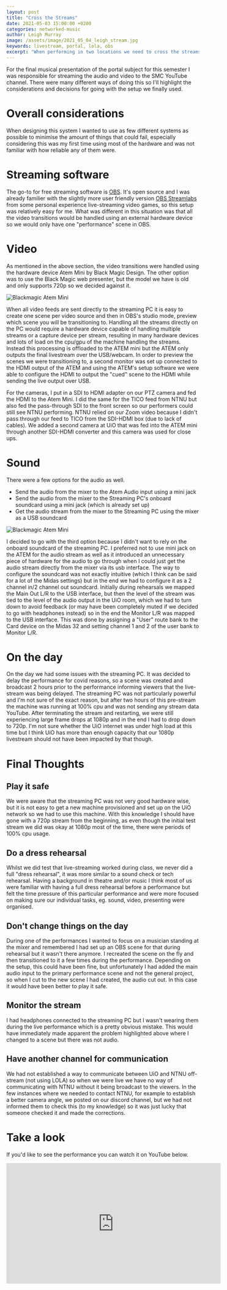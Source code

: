 ```yaml
---
layout: post
title: "Cross the Streams"
date: 2021-05-03 15:00:00 +0200
categories: networked-music
author: Leigh Murray
image: /assets/image/2021_05_04_leigh_stream.jpg
keywords: livestream, portal, lola, obs
excerpt: "When performing in two locations we need to cross the streams"
---
```


For the final musical presentation of the portal subject for this semester I was responsible for streaming the audio and video to the SMC YouTube channel.  There were many different ways of doing this so I'll highlight the considerations and decisions for going with the setup we finally used.

# Overall considerations

When designing this system I wanted to use as few different systems as possible to minimise the amount of things that could fail, especially considering this was my first time using most of the hardware and was not familiar with how reliable any of them were.

# Streaming software

The go-to for free streaming software is [OBS](https://obsproject.com/).  It's open source and I was already familier with the slightly more user friendly version [OBS Streamlabs](https://streamlabs.com/) from some personal experience live-streaming video games, so this setup was relatively easy for me.  What was different in this situation was that all the video transitions would be handled using an external hardware device so we would only have one "performance" scene in OBS.

# Video

As mentioned in the above section, the video transitions were handled using the hardware device Atem Mini by Black Magic Design.  The other option was to use the Black Magic web presenter, but the model we have is old and only supports 720p so we decided against it.

![Blackmagic Atem Mini](/assets/image/2021_05_04_leigh_atem_mini.jpg)

When all video feeds are sent directly to the streaming PC it is easy to create one scene per video source and then in OBS's studio mode, preview which scene you will be transitioning to. Handling all the streams directly on the PC would require a hardware device capable of handling multiple streams or a capture device per stream, resulting in many hardware devices and lots of load on the cpu/gpu of the machine handling the streams.  Instead this processing is offloaded to the ATEM mini but the ATEM only outputs the final livestream over the USB/webcam.  In order to preview the scenes we were transitioning to, a second monitor was set up connected to the HDMI output of the ATEM and using the ATEM's setup software we were able to configure the HDMI to output the "cued" scene to the HDMI while sending the live output over USB.

For the cameras, I put in a SDI to HDMI adapter on our PTZ camera and fed the HDMI to the Atem Mini. I did the same for the TICO feed from NTNU but also fed the pass-through SDI to the front screen so our performers could still see NTNU performing.  NTNU relied on our Zoom video because I didn't pass through our feed to TICO from the SDI-HDMI box (due to lack of cables). We added a second camera at UiO that was fed into the ATEM mini through another SDI-HDMI converter and this camera was used for close ups.

# Sound

There were a few options for the audio as well.

* Send the audio from the mixer to the Atem Audio input using a mini jack
* Send the audio from the mixer to the Streaming PC's onboard soundcard using a mini jack (which is already set up)
* Get the audio stream from the mixer to the Streaming PC using the mixer as a USB soundcard

![Blackmagic Atem Mini](/assets/image/2021_05_04_leigh_midas.jpg)

I decided to go with the third option because I didn't want to rely on the onboard soundcard of the streaming PC. I preferred not to use mini jack on the ATEM for the audio stream as well as it introduced an unnecessary piece of hardware for the audio to go through when I could just get the audio stream directly from the mixer via its usb interface.  The way to configure the soundcard was not exactly intuitive (which I think can be said for a lot of the Midas settings) but in the end we had to configure it as a 2 channel in/2 channel out soundcard.  Initially during rehearsals we mapped the Main Out L/R to the USB interface, but then the level of the stream was tied to the level of the audio output in the UiO room, which we had to turn down to avoid feedback (or may have been completely muted if we decided to go with headphones instead) so in the end the Monitor L/R was mapped to the USB interface.  This was done by assigning a "User" route bank to the Card device on the Midas 32 and setting channel 1 and 2 of the user bank to Monitor L/R.

# On the day

On the day we had some issues with the streaming PC.  It was decided to delay the performance for covid reasons, so a scene was created and broadcast 2 hours prior to the performance informing viewers that the live-stream was being delayed.  The streaming PC was not particularly powerful and I'm not sure of the exact reason, but after two hours of this pre-stream the machine was running at 100% cpu and was not sending any stream data YouTube. After terminating the stream and restarting, we were still experiencing large frame drops at 1080p and in the end I had to drop down to 720p. I'm not sure whether the UiO internet was under high load at this time but I think UiO has more than enough capacity that our 1080p livestream should not have been impacted by that though.

# Final Thoughts

## Play it safe

We were aware that the streaming PC was not very good hardware wise, but it is not easy to get a new machine provisioned and set up on the UiO network so we had to use this machine.  With this knowledge I should have gone with a 720p stream from the beginning, as even though the initial test stream we did was okay at 1080p most of the time, there were periods of 100% cpu usage.

## Do a dress rehearsal

Whilst we did test that live-streaming worked during class, we never did a full "dress rehearsal", it was more similar to a sound check or tech rehearsal. Having a background in theatre and/or music I think most of us were familiar with having a full dress rehearsal before a performance but felt the time pressure of this particular performance and were more focused on making sure our individual tasks, eg. sound, video, presenting were organised.

## Don't change things on the day

During one of the performances I wanted to focus on a musician standing at the mixer and remembered I had set up an OBS scene for that during rehearsal but it wasn't there anymore.  I recreated the scene on the fly and then transitioned to it a few times during the performance.  Depending on the setup, this could have been fine, but unfortunately I had added the main audio input to the primary performance scene and not the general project, so when I cut to the new scene I had created, the audio cut out.  In this case it would have been better to play it safe.

## Monitor the stream

I had headphones connected to the streaming PC but I wasn't wearing them during the live performance which is a pretty obvious mistake.  This would have immediately made apparent the problem highlighted above where I changed to a scene but there was not audio.

## Have another channel for communication

We had not established a way to communicate between UiO and NTNU off-stream (not using LOLA) so when we were live we have no way of communicating with NTNU without it being broadcast to the viewers.  In the few instances where we needed to contact NTNU, for example to establish a better camera angle, we posted on our discord channel, but we had not informed them to check this (to my knowledge) so it was just lucky that someone checked it and made the corrections.

# Take a look

If you'd like to see the performance you can watch it on YouTube below.

<iframe width="560" height="315" src="https://www.youtube.com/embed/tUqhI0R3DDA" title="SMC 2020 Musical Performance" frameborder="0" allow="accelerometer; autoplay; clipboard-write; encrypted-media; gyroscope; picture-in-picture" allowfullscreen></iframe>

